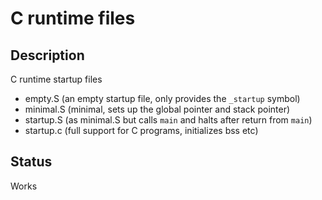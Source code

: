 # C runtime files

## Description

C runtime startup files

- empty.S (an empty startup file, only provides the `_startup` symbol)
- minimal.S (minimal, sets up the global pointer and stack pointer)
- startup.S (as minimal.S but calls `main` and halts after return from `main`)
- startup.c (full support for C programs, initializes bss etc)

## Status

Works
